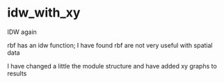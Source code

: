# idw_with_xy
IDW again

rbf has an idw function; I have found rbf are not very useful with spatial data

I have changed a little the module structure and have added xy graphs to results
